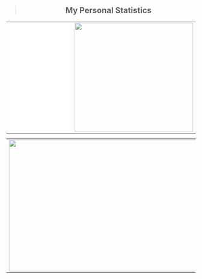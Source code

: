 

<table>
<blockquote align="center">
    <h2>My Personal Statistics</h2>
</blockquote>

<td>
<img align="right" src="/metrics.classic.svg" width="315" height="290" />
</td>
<td>
<img align="left" src="" width="315" height="290">
</td>
</table>
<table>
<td>
<img align="left" src="" width="650" height="350">
</td>
</table>


